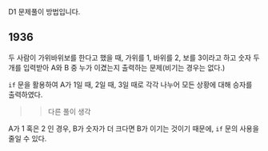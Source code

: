 D1 문제풀이 방법입니다.

## 1936

두 사람이 가위바위보를 한다고 했을 때, 가위를 1, 바위를 2, 보를 3이라고 하고 숫자 두개를 입력받아 A와 B 중 누가 이겼는지 출력하는 문제(비기는 경우는 없다.)

`if` 문을 활용하여 A가 1일 때, 2일 때, 3일 때로 각각 나누어 모든 상황에 대해 승자를 출력하였다.

>> 다른 풀이 생각

A가 1 혹은 2 인 경우, B가 숫자가 더 크다면 B가 이기는 것이기 때문에, `if` 문의 사용을 줄일 수 있다.
